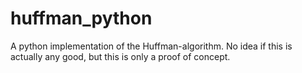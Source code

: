 # huffman_python
A python implementation of the Huffman-algorithm. No idea if this is actually any good, but this is only a proof of concept.
